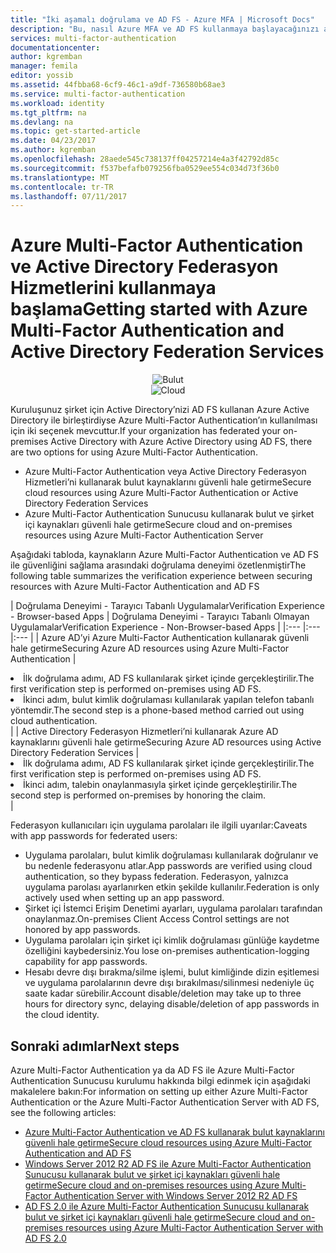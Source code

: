 ```yaml
---
title: "İki aşamalı doğrulama ve AD FS - Azure MFA | Microsoft Docs"
description: "Bu, nasıl Azure MFA ve AD FS kullanmaya başlayacağınızı açıklayan Azure Multi-Factor Authentication sayfasıdır."
services: multi-factor-authentication
documentationcenter: 
author: kgremban
manager: femila
editor: yossib
ms.assetid: 44fbba68-6cf9-46c1-a9df-736580b68ae3
ms.service: multi-factor-authentication
ms.workload: identity
ms.tgt_pltfrm: na
ms.devlang: na
ms.topic: get-started-article
ms.date: 04/23/2017
ms.author: kgremban
ms.openlocfilehash: 28aede545c738137ff04257214e4a3f42792d85c
ms.sourcegitcommit: f537befafb079256fba0529ee554c034d73f36b0
ms.translationtype: MT
ms.contentlocale: tr-TR
ms.lasthandoff: 07/11/2017
---
```

# <a name="getting-started-with-azure-multi-factor-authentication-and-active-directory-federation-services"></a><span data-ttu-id="9c05f-103">Azure Multi-Factor Authentication ve Active Directory Federasyon Hizmetlerini kullanmaya başlama</span><span class="sxs-lookup"><span data-stu-id="9c05f-103">Getting started with Azure Multi-Factor Authentication and Active Directory Federation Services</span></span>
<span data-ttu-id="9c05f-104"><center>![Bulut](./media/multi-factor-authentication-get-started-adfs/adfs.png)</center></span><span class="sxs-lookup"><span data-stu-id="9c05f-104"><center>![Cloud](./media/multi-factor-authentication-get-started-adfs/adfs.png)</center></span></span>

<span data-ttu-id="9c05f-105">Kuruluşunuz şirket için Active Directory’nizi AD FS kullanan Azure Active Directory ile birleştirdiyse Azure Multi-Factor Authentication’ın kullanılması için iki seçenek mevcuttur.</span><span class="sxs-lookup"><span data-stu-id="9c05f-105">If your organization has federated your on-premises Active Directory with Azure Active Directory using AD FS, there are two options for using Azure Multi-Factor Authentication.</span></span>

* <span data-ttu-id="9c05f-106">Azure Multi-Factor Authentication veya Active Directory Federasyon Hizmetleri’ni kullanarak bulut kaynaklarını güvenli hale getirme</span><span class="sxs-lookup"><span data-stu-id="9c05f-106">Secure cloud resources using Azure Multi-Factor Authentication or Active Directory Federation Services</span></span>
* <span data-ttu-id="9c05f-107">Azure Multi-Factor Authentication Sunucusu kullanarak bulut ve şirket içi kaynakları güvenli hale getirme</span><span class="sxs-lookup"><span data-stu-id="9c05f-107">Secure cloud and on-premises resources using Azure Multi-Factor Authentication Server</span></span>

<span data-ttu-id="9c05f-108">Aşağıdaki tabloda, kaynakların Azure Multi-Factor Authentication ve AD FS ile güvenliğini sağlama arasındaki doğrulama deneyimi özetlenmiştir</span><span class="sxs-lookup"><span data-stu-id="9c05f-108">The following table summarizes the verification experience between securing resources with Azure Multi-Factor Authentication and AD FS</span></span>

| <span data-ttu-id="9c05f-109">Doğrulama Deneyimi - Tarayıcı Tabanlı Uygulamalar</span><span class="sxs-lookup"><span data-stu-id="9c05f-109">Verification Experience - Browser-based Apps</span></span> | <span data-ttu-id="9c05f-110">Doğrulama Deneyimi - Tarayıcı Tabanlı Olmayan Uygulamalar</span><span class="sxs-lookup"><span data-stu-id="9c05f-110">Verification Experience - Non-Browser-based Apps</span></span> |
|:--- |:--- |:--- |
| <span data-ttu-id="9c05f-111">Azure AD’yi Azure Multi-Factor Authentication kullanarak güvenli hale getirme</span><span class="sxs-lookup"><span data-stu-id="9c05f-111">Securing Azure AD resources using Azure Multi-Factor Authentication</span></span> |<li><span data-ttu-id="9c05f-112">İlk doğrulama adımı, AD FS kullanılarak şirket içinde gerçekleştirilir.</span><span class="sxs-lookup"><span data-stu-id="9c05f-112">The first verification step is performed on-premises using AD FS.</span></span></li> <li><span data-ttu-id="9c05f-113">İkinci adım, bulut kimlik doğrulaması kullanılarak yapılan telefon tabanlı yöntemdir.</span><span class="sxs-lookup"><span data-stu-id="9c05f-113">The second step is a phone-based method carried out using cloud authentication.</span></span></li> |
| <span data-ttu-id="9c05f-114">Active Directory Federasyon Hizmetleri’ni kullanarak Azure AD kaynaklarını güvenli hale getirme</span><span class="sxs-lookup"><span data-stu-id="9c05f-114">Securing Azure AD resources using Active Directory Federation Services</span></span> |<li><span data-ttu-id="9c05f-115">İlk doğrulama adımı, AD FS kullanılarak şirket içinde gerçekleştirilir.</span><span class="sxs-lookup"><span data-stu-id="9c05f-115">The first verification step is performed on-premises using AD FS.</span></span></li><li><span data-ttu-id="9c05f-116">İkinci adım, talebin onaylanmasıyla şirket içinde gerçekleştirilir.</span><span class="sxs-lookup"><span data-stu-id="9c05f-116">The second step is performed on-premises by honoring the claim.</span></span></li> |

<span data-ttu-id="9c05f-117">Federasyon kullanıcıları için uygulama parolaları ile ilgili uyarılar:</span><span class="sxs-lookup"><span data-stu-id="9c05f-117">Caveats with app passwords for federated users:</span></span>

* <span data-ttu-id="9c05f-118">Uygulama parolaları, bulut kimlik doğrulaması kullanılarak doğrulanır ve bu nedenle federasyonu atlar.</span><span class="sxs-lookup"><span data-stu-id="9c05f-118">App passwords are verified using cloud authentication, so they bypass federation.</span></span> <span data-ttu-id="9c05f-119">Federasyon, yalnızca uygulama parolası ayarlanırken etkin şekilde kullanılır.</span><span class="sxs-lookup"><span data-stu-id="9c05f-119">Federation is only actively used when setting up an app password.</span></span>
* <span data-ttu-id="9c05f-120">Şirket içi İstemci Erişim Denetimi ayarları, uygulama parolaları tarafından onaylanmaz.</span><span class="sxs-lookup"><span data-stu-id="9c05f-120">On-premises Client Access Control settings are not honored by app passwords.</span></span>
* <span data-ttu-id="9c05f-121">Uygulama parolaları için şirket içi kimlik doğrulaması günlüğe kaydetme özelliğini kaybedersiniz.</span><span class="sxs-lookup"><span data-stu-id="9c05f-121">You lose on-premises authentication-logging capability for app passwords.</span></span>
* <span data-ttu-id="9c05f-122">Hesabı devre dışı bırakma/silme işlemi, bulut kimliğinde dizin eşitlemesi ve uygulama parolalarının devre dışı bırakılması/silinmesi nedeniyle üç saate kadar sürebilir.</span><span class="sxs-lookup"><span data-stu-id="9c05f-122">Account disable/deletion may take up to three hours for directory sync, delaying disable/deletion of app passwords in the cloud identity.</span></span>

## <a name="next-steps"></a><span data-ttu-id="9c05f-123">Sonraki adımlar</span><span class="sxs-lookup"><span data-stu-id="9c05f-123">Next steps</span></span>
<span data-ttu-id="9c05f-124">Azure Multi-Factor Authentication ya da AD FS ile Azure Multi-Factor Authentication Sunucusu kurulumu hakkında bilgi edinmek için aşağıdaki makalelere bakın:</span><span class="sxs-lookup"><span data-stu-id="9c05f-124">For information on setting up either Azure Multi-Factor Authentication or the Azure Multi-Factor Authentication Server with AD FS, see the following articles:</span></span>

* [<span data-ttu-id="9c05f-125">Azure Multi-Factor Authentication ve AD FS kullanarak bulut kaynaklarını güvenli hale getirme</span><span class="sxs-lookup"><span data-stu-id="9c05f-125">Secure cloud resources using Azure Multi-Factor Authentication and AD FS</span></span>](multi-factor-authentication-get-started-adfs-cloud.md)
* [<span data-ttu-id="9c05f-126">Windows Server 2012 R2 AD FS ile Azure Multi-Factor Authentication Sunucusu kullanarak bulut ve şirket içi kaynakları güvenli hale getirme</span><span class="sxs-lookup"><span data-stu-id="9c05f-126">Secure cloud and on-premises resources using Azure Multi-Factor Authentication Server with Windows Server 2012 R2 AD FS</span></span>](multi-factor-authentication-get-started-adfs-w2k12.md)
* [<span data-ttu-id="9c05f-127">AD FS 2.0 ile Azure Multi-Factor Authentication Sunucusu kullanarak bulut ve şirket içi kaynakları güvenli hale getirme</span><span class="sxs-lookup"><span data-stu-id="9c05f-127">Secure cloud and on-premises resources using Azure Multi-Factor Authentication Server with AD FS 2.0</span></span>](multi-factor-authentication-get-started-adfs-adfs2.md)

